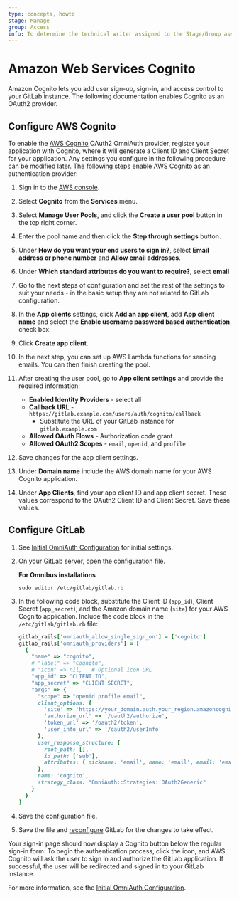 ```yaml
---
type: concepts, howto
stage: Manage
group: Access
info: To determine the technical writer assigned to the Stage/Group associated with this page, see https://about.gitlab.com/handbook/engineering/ux/technical-writing/#assignments
---
```


# Amazon Web Services Cognito

Amazon Cognito lets you add user sign-up, sign-in, and access control to your GitLab instance.
The following documentation enables Cognito as an OAuth2 provider.

## Configure AWS Cognito

To enable the [AWS Cognito](https://aws.amazon.com/cognito/) OAuth2 OmniAuth provider, register your application with Cognito,
where it will generate a Client ID and Client Secret for your application.
Any settings you configure in the following procedure can be modified later.
The following steps enable AWS Cognito as an authentication provider:

1. Sign in to the [AWS console](https://console.aws.amazon.com/console/home).
1. Select **Cognito** from the **Services** menu.
1. Select **Manage User Pools**, and click the **Create a user pool** button in the top right corner.
1. Enter the pool name and then click the **Step through settings** button.
1. Under **How do you want your end users to sign in?**, select **Email address or phone number** and **Allow email addresses**.
1. Under **Which standard attributes do you want to require?**, select **email**.
1. Go to the next steps of configuration and set the rest of the settings to suit your needs - in the basic setup they are not related to GitLab configuration.
1. In the **App clients** settings, click **Add an app client**, add **App client name** and select the **Enable username password based authentication** check box.
1. Click **Create app client**.
1. In the next step, you can set up AWS Lambda functions for sending emails. You can then finish creating the pool.
1. After creating the user pool, go to **App client settings** and provide the required information:

   - **Enabled Identity Providers** - select all
   - **Callback URL** - `https://gitlab.example.com/users/auth/cognito/callback`
     - Substitute the URL of your GitLab instance for `gitlab.example.com`
   - **Allowed OAuth Flows** - Authorization code grant
   - **Allowed OAuth2 Scopes** - `email`, `openid`, and `profile`

1. Save changes for the app client settings.
1. Under **Domain name** include the AWS domain name for your AWS Cognito application.
1. Under **App Clients**, find your app client ID and app client secret. These values correspond to the OAuth2 Client ID and Client Secret. Save these values.

## Configure GitLab

1. See [Initial OmniAuth Configuration](../../integration/omniauth.md#initial-omniauth-configuration) for initial settings.
1. On your GitLab server, open the configuration file.

   **For Omnibus installations**

   ```shell
   sudo editor /etc/gitlab/gitlab.rb
   ```

1. In the following code block, substitute the Client ID (`app_id`), Client Secret (`app_secret`), and the Amazon domain name (`site`) for your AWS Cognito application.
Include the code block in the `/etc/gitlab/gitlab.rb` file:

   ```ruby
   gitlab_rails['omniauth_allow_single_sign_on'] = ['cognito']
   gitlab_rails['omniauth_providers'] = [
     {
       "name" => "cognito",
       # "label" => "Cognito",
       # "icon" => nil,   # Optional icon URL
       "app_id" => "CLIENT ID",
       "app_secret" => "CLIENT SECRET",
       "args" => {
         "scope" => "openid profile email",
         client_options: {
           'site' => 'https://your_domain.auth.your_region.amazoncognito.com',
           'authorize_url' => '/oauth2/authorize',
           'token_url' => '/oauth2/token',
           'user_info_url' => '/oauth2/userInfo'
         },
         user_response_structure: {
           root_path: [],
           id_path: ['sub'],
           attributes: { nickname: 'email', name: 'email', email: 'email' }
         },
         name: 'cognito',
         strategy_class: "OmniAuth::Strategies::OAuth2Generic"
       }
     }
   ]
   ```

1. Save the configuration file.
1. Save the file and [reconfigure](../restart_gitlab.md#omnibus-gitlab-reconfigure) GitLab for the changes to take effect.

Your sign-in page should now display a Cognito button below the regular sign-in form.
To begin the authentication process, click the icon, and AWS Cognito will ask the user to sign in and authorize the GitLab application.
If successful, the user will be redirected and signed in to your GitLab instance.

For more information, see the [Initial OmniAuth Configuration](../../integration/omniauth.md#initial-omniauth-configuration).
